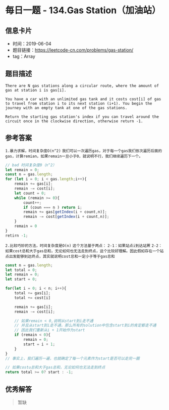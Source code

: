 # 毎日一题 -  134.Gas Station（加油站）

## 信息卡片

* 时间：2019-06-04
* 题目链接：https://leetcode-cn.com/problems/gas-station/
* tag：Array  
## 题目描述
```
There are N gas stations along a circular route, where the amount of gas at station i is gas[i].

You have a car with an unlimited gas tank and it costs cost[i] of gas to travel from station i to its next station (i+1). You begin the journey with an empty tank at one of the gas stations.

Return the starting gas station's index if you can travel around the circuit once in the clockwise direction, otherwise return -1.
```
## 参考答案
`1.暴力求解，时间复杂度O(n^2)`
`我们可以一次遍历gas，对于每一个gas我们依次遍历后面的gas，计算remian，如果remain一旦小于0，就说明不行，我们继续遍历下一个。`
```js
// bad 时间复杂度0（n^2）
let remain = 0;
const n = gas.length;
for (let i = 0; i < gas.length;i++){
    remain += gas[i];
    remain -= cost[i];
    let count = 0;
    while (remain >= 0){
        count++;
        if (coun === n ) return i;
        remain += gas[getIndex(i + count,n)];
        remain -= cost[getIndex(i + count,n)];
    }
    remain = 0
}
retirn -1;
```

`2.比较巧妙的方法，时间复杂度是O(n)`
`这个方法基于两点：`
`2-1：如果站点i到达站罴`
`2-2：如果cost总和大于gas总和，无论如何也无法走到终点，这个比较好理解。因此假如存在一个站点出发能够到达终点，其实就说明cost总和一定小于等于gas总和`
```js
const n = gas.length;
let total = 0;
let remain = 0;
let start = 0;

for(let i = 0; i < n; i++){
    total += gas[i];
    total += cost[i]

    remain += gas[i];
    remain -= cost[i];

    // 如果remain < 0,说明从start到i走不通
    // 并且从start到i走不通，那么所有的solution中包含start到i的肯定都走不通
    // 因此我们重新从i + 1开始作为start
    if (remain < 0){
        remain = 0;
        start = i + 1;
    }
}
// 事实上，我们遍历一遍，也就确定了每一个元素作为start是否可以走完一圈

// 如果costu总和大于gas总和，无论如何也无法走到终点
return total >= 0? start : -1;
```

## 优秀解答

>暂缺
